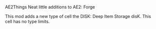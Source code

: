 AE2Things
Neat little additions to AE2: Forge

This mod adds a new type of cell the DISK: Deep Item Storage disK. This cell has no type limits.
